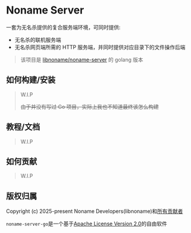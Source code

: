 # Noname Server

一套为无名杀提供的复合服务端环境，可同时提供:

- 无名杀的联机服务端
- 无名杀网页端所需的 HTTP 服务端，并同时提供对应目录下的文件操作后端

> 该项目是 [libnoname/noname-server](https://github.com/libnoname/noname-server) 的 golang 版本

## 如何构建/安装

> W.I.P
>
> ~~由于并没有写过 Go 项目，实际上我也不知道最终该怎么构建~~

## 教程/文档

> W.I.P

## 如何贡献

> W.I.P

## 版权归属

Copyright (c) 2025-present Noname Developers(libnoname)和[所有贡献者](https://github.com/libnoname/noname-server-go/graphs/contributors)

`noname-server-go`是一个基于[Apache License Version 2.0](https://github.com/libnoname/noname-server-go/blob/main/LICENSE)的自由软件
